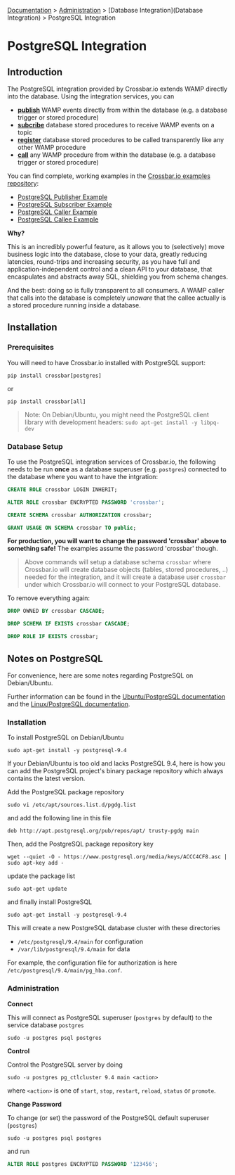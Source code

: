 [Documentation](.) > [Administration](Administration) > [Database Integration](Database Integration) > PostgreSQL Integration

# PostgreSQL Integration

## Introduction

The PostgreSQL integration provided by Crossbar.io extends WAMP directly into the database. Using the integration services, you can

* **[publish](PostgreSQL-Integration-Publisher)** WAMP events directly from within the database (e.g. a database trigger or stored procedure)
* **[subcribe](PostgreSQL-Integration-Subscriber)** database stored procedures to receive WAMP events on a topic
* **[register](PostgreSQL-Integration-Callee)** database stored procedures to be called transparently like any other WAMP procedure
* **[call](PostgreSQL-Integration-Caller)** any WAMP procedure from within the database (e.g. a database trigger or stored procedure)

You can find complete, working examples in the [Crossbar.io examples repository](https://github.com/crossbario/crossbarexamples/):

* [PostgreSQL Publisher Example](https://github.com/crossbario/crossbarexamples/tree/master/database/postgresql/publisher)
* [PostgreSQL Subscriber Example](https://github.com/crossbario/crossbarexamples/tree/master/database/postgresql/subscriber)
* [PostgreSQL Caller Example](https://github.com/crossbario/crossbarexamples/tree/master/database/postgresql/caller)
* [PostgreSQL Callee Example](https://github.com/crossbario/crossbarexamples/tree/master/database/postgresql/callee)

**Why?**

This is an incredibly powerful feature, as it allows you to (selectively) move business logic into the database, close to your data, greatly reducing latencies, round-trips and increasing security, as you have full and application-independent control and a clean API to your database, that encaspulates and abstracts away SQL, shielding you from schema changes.

And the best: doing so is fully transparent to all consumers. A WAMP caller that calls into the database is completely *unaware* that the callee actually is a stored procedure running inside a database.


## Installation

### Prerequisites

You will need to have Crossbar.io installed with PostgreSQL support:

```console
pip install crossbar[postgres]
```

or

```console
pip install crossbar[all]
```

> Note: On Debian/Ubuntu, you might need the PostgreSQL client library with development headers: `sudo apt-get install -y libpq-dev`


### Database Setup

To use the PostgreSQL integration services of Crossbar.io, the following needs to be run **once** as a database superuser (e.g. `postgres`) connected to the database where you want to have the intgration:

```sql
CREATE ROLE crossbar LOGIN INHERIT;

ALTER ROLE crossbar ENCRYPTED PASSWORD 'crossbar';

CREATE SCHEMA crossbar AUTHORIZATION crossbar;

GRANT USAGE ON SCHEMA crossbar TO public;
```

**For production, you will want to change the password 'crossbar' above to something safe!** The examples assume the password 'crossbar' though.

> Above commands will setup a database schema `crossbar` where Crossbar.io will create database objects (tables, stored procedures, ..) needed for the integration, and it will create a database user `crossbar` under which Crossbar.io will connect to your PostgreSQL database.

To remove everything again:

```sql
DROP OWNED BY crossbar CASCADE;

DROP SCHEMA IF EXISTS crossbar CASCADE;

DROP ROLE IF EXISTS crossbar;
```

## Notes on PostgreSQL

For convenience, here are some notes regarding PostgreSQL on Debian/Ubuntu.

Further information can be found in the [Ubuntu/PostgreSQL documentation](https://help.ubuntu.com/community/PostgreSQL) and the [Linux/PostgreSQL documentation](http://www.postgresql.org/download/linux/ubuntu/).

### Installation

To install PostgreSQL on Debian/Ubuntu

```console
sudo apt-get install -y postgresql-9.4
```

If your Debian/Ubuntu is too old and lacks PostgreSQL 9.4, here is how you can add the PostgreSQL project's binary package repository which always contains the latest version.

Add the PostgreSQL package repository

```console
sudo vi /etc/apt/sources.list.d/pgdg.list
```

and add the following line in this file

```
deb http://apt.postgresql.org/pub/repos/apt/ trusty-pgdg main
```

Then, add the PostgreSQL package repository key

```console
wget --quiet -O - https://www.postgresql.org/media/keys/ACCC4CF8.asc | sudo apt-key add -
```

update the package list

```console
sudo apt-get update
```

and finally install PostgreSQL

```console
sudo apt-get install -y postgresql-9.4
```

This will create a new PostgreSQL database cluster with these directories

* `/etc/postgresql/9.4/main` for configuration
* `/var/lib/postgresql/9.4/main` for data

For example, the configuration file for authorization is here `/etc/postgresql/9.4/main/pg_hba.conf`.

### Administration

**Connect**

This will connect as PostgreSQL superuser (`postgres` by default) to the service database `postgres`

```console
sudo -u postgres psql postgres
```

**Control**

Control the PostgreSQL server by doing

```console
sudo -u postgres pg_ctlcluster 9.4 main <action>
```

where `<action>` is one of `start`, `stop`, `restart`, `reload`, `status` or `promote`.

**Change Password**

To change (or set) the password of the PostgreSQL default superuser (`postgres`)

```console
sudo -u postgres psql postgres
```

and run

```sql
ALTER ROLE postgres ENCRYPTED PASSWORD '123456';
```
